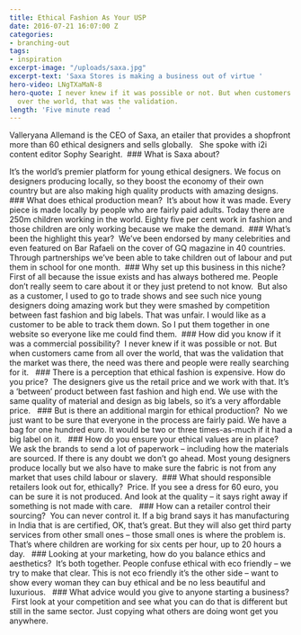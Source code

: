 ```yaml
---
title: Ethical Fashion As Your USP
date: 2016-07-21 16:07:00 Z
categories:
- branching-out
tags:
- inspiration
excerpt-image: "/uploads/saxa.jpg"
excerpt-text: 'Saxa Stores is making a business out of virtue '
hero-video: LNgTXaMaN-8
hero-quote: I never knew if it was possible or not. But when customers came from all
  over the world, that was the validation.
length: 'Five minute read  '
---
```


Valleryana Allemand is the CEO of Saxa, an etailer that provides a shopfront more than 60 ethical designers and sells globally.  
She spoke with i2i content editor Sophy Searight.  ### What is Saxa about?

It’s the world’s premier platform for young ethical designers. We focus on designers producing locally, so they boost the economy of their own country but are also making high quality products with amazing designs.
 ### What does ethical production mean? 
 It’s about how it was made. Every piece is made locally by people who are fairly paid adults. Today there are 250m children working in the world. Eighty five per cent work in fashion and those children are only working because we make the demand.  ### What’s been the highlight this year? 
 We’ve been endorsed by many celebrities and even featured on Bar Rafaeli on the cover of GQ magazine in 40 countries. Through partnerships we’ve been able to take children out of labour and put them in school for one month.  ### Why set up this business in this niche?
 First of all because the issue exists and has always bothered me. People don’t really seem to care about it or they just pretend to not know.
 But also as a customer, I used to go to trade shows and see such nice young designers doing amazing work but they were smashed by competition between fast fashion and big labels. That was unfair. I would like as a customer to be able to track them down. So I put them together in one website so everyone like me could find them.  ### How did you know if it was a commercial possibility?
 I never knew if it was possible or not. But when customers came from all over the world, that was the validation that the market was there, the need was there and people were really searching for it.   ### There is a perception that ethical fashion is expensive. How do you price? 
 The designers give us the retail price and we work with that.  It’s a ‘between’ product between fast fashion and high end. We use with the same quality of material and design as big labels, so it’s a very affordable price.   ### But is there an additional margin for ethical production? 
 No we just want to be sure that everyone in the process are fairly paid. We have a bag for one hundred euro. It would be two or three times-as-much if it had a big label on it.   ### How do you ensure your ethical values are in place?
 We ask the brands to send a lot of paperwork – including how the materials  are sourced. If there is any doubt we don’t go ahead. Most  young designers produce locally but we also have to make sure the fabric is not from any market that uses child labour or slavery. 
 ### What should responsible retailers look out for, ethically? 
 Price. If you see a dress for 60 euro, you can be sure it is not produced. And look at the quality – it says right away if something is not made with care.   ### How can a retailer control their sourcing?
 You can never control it. If a big brand says it has manufacturing in India that is are certified, OK, that’s great. But they will also get third party services from other small ones – those small ones is where the problem is. That’s where children are working for six cents per hour, up to 20 hours a day.   ### Looking at your marketing, how do you balance ethics and aesthetics?
 It’s both together. People confuse ethical with eco friendly – we try to make that clear. This is not eco friendly it’s the other side – want to show every woman they can buy ethical and be no less beautiful and luxurious.   ### What advice would you give to anyone starting a business? 
 First look at your competition and see what you can do that is different but still in the same sector. Just copying what others are doing wont get you anywhere.  